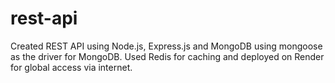 # rest-api
 Created REST API using Node.js, Express.js and MongoDB using mongoose as the driver for MongoDB. Used Redis for caching and deployed on Render for global access via internet.
